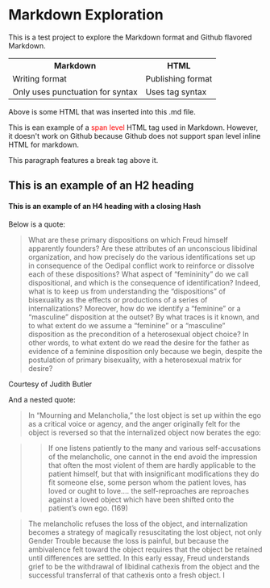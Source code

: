 # Markdown Exploration

This is a test project to explore the Markdown format and Github flavored Markdown.

<table>
  <tr>
    <th>Markdown</th>
    <th>HTML</th>
  </tr>
  <tr>
    <td>Writing format</td>
    <td>Publishing format</td>
  </tr>
  <tr>
    <td>Only uses punctuation for syntax</td>
    <td>Uses tag syntax</td>
  </tr>
</table>

Above is some HTML that was inserted into this .md file.

This is ean example of a <font color='red'>span level</font> HTML tag used in Markdown. However, it doesn't work on Github because Github does not support span level inline HTML for markdown.  

This paragraph features a break tag above it.

## This is an example of an H2 heading

#### This is an example of an H4 heading with a closing Hash #

Below is a quote:

> What are these primary dispositions on which Freud himself apparently founders? Are these attributes of an unconscious libidinal organization, and how precisely do the various identifications set up in consequence of the Oedipal conflict work to reinforce or dissolve each of these dispositions? What aspect of “femininity” do we call dispositional, and which is the consequence of identification? Indeed, what is to keep us from understanding the “dispositions” of bisexuality as the effects or productions of a series of internalizations? Moreover, how do we identify a “feminine” or a “masculine” disposition at the outset? By what traces is it known, and to what extent do we assume a “feminine” or a “masculine” disposition as the precondition of a heterosexual object choice? In other words, to what extent do we read the desire for the father as evidence of a feminine disposition only because we begin, despite the postulation of primary bisexuality, with a heterosexual matrix for desire?

Courtesy of Judith Butler

And a nested quote:

> In “Mourning and Melancholia,” the lost object is set up within the ego as a critical voice
or agency, and the anger originally felt for the object is reversed so that
the internalized object now berates the ego:

> >If one listens patiently to the many and various self-accusations of the
melancholic, one cannot in the end avoid the impression that often
the most violent of them are hardly applicable to the patient himself,
but that with insignificant modifications they do fit someone else,
some person whom the patient loves, has loved or ought to love....
the self-reproaches are reproaches against a loved object which have
been shifted onto the patient’s own ego. (169)

> The melancholic refuses the loss of the object, and internalization
becomes a strategy of magically resuscitating the lost object, not only
Gender Trouble because the loss is painful, but because the ambivalence felt toward the
object requires that the object be retained until differences are settled.
In this early essay, Freud understands grief to be the withdrawal of
libidinal cathexis from the object and the successful transferral of that
cathexis onto a fresh object. I